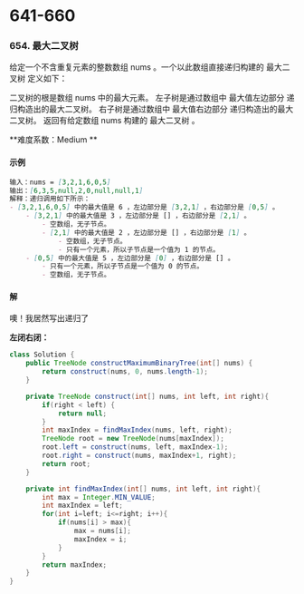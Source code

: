 # 641-660

### 654. 最大二叉树

给定一个不含重复元素的整数数组 nums 。一个以此数组直接递归构建的 最大二叉树 定义如下：

二叉树的根是数组 nums 中的最大元素。
左子树是通过数组中 最大值左边部分 递归构造出的最大二叉树。
右子树是通过数组中 最大值右边部分 递归构造出的最大二叉树。
返回有给定数组 nums 构建的 最大二叉树 。

**难度系数：Medium **

#### 示例

```markdown
输入：nums = [3,2,1,6,0,5]
输出：[6,3,5,null,2,0,null,null,1]
解释：递归调用如下所示：
- [3,2,1,6,0,5] 中的最大值是 6 ，左边部分是 [3,2,1] ，右边部分是 [0,5] 。
    - [3,2,1] 中的最大值是 3 ，左边部分是 [] ，右边部分是 [2,1] 。
        - 空数组，无子节点。
        - [2,1] 中的最大值是 2 ，左边部分是 [] ，右边部分是 [1] 。
            - 空数组，无子节点。
            - 只有一个元素，所以子节点是一个值为 1 的节点。
    - [0,5] 中的最大值是 5 ，左边部分是 [0] ，右边部分是 [] 。
        - 只有一个元素，所以子节点是一个值为 0 的节点。
        - 空数组，无子节点。

```

#### 解

噢！我居然写出递归了

**左闭右闭：**

```java
class Solution {
    public TreeNode constructMaximumBinaryTree(int[] nums) {
        return construct(nums, 0, nums.length-1);
    }

    private TreeNode construct(int[] nums, int left, int right){
        if(right < left) {
            return null;
        }
        int maxIndex = findMaxIndex(nums, left, right);
        TreeNode root = new TreeNode(nums[maxIndex]);
        root.left = construct(nums, left, maxIndex-1);
        root.right = construct(nums, maxIndex+1, right);
        return root;
    }

    private int findMaxIndex(int[] nums, int left, int right){
        int max = Integer.MIN_VALUE;
        int maxIndex = left;
        for(int i=left; i<=right; i++){
            if(nums[i] > max){
                max = nums[i];
                maxIndex = i;
            }
        }
        return maxIndex;
    }
}
```


